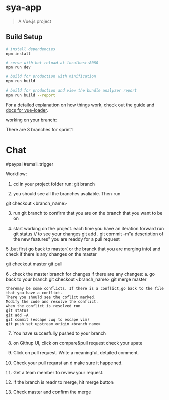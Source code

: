 # sya-app

> A Vue.js project

## Build Setup

``` bash
# install dependencies
npm install

# serve with hot reload at localhost:8080
npm run dev

# build for production with minification
npm run build

# build for production and view the bundle analyzer report
npm run build --report
```

For a detailed explanation on how things work, check out the [guide](http://vuejs-templates.github.io/webpack/) and [docs for vue-loader](http://vuejs.github.io/vue-loader).



working on your branch:

There are 3 branches for sprint1 
# Chat
#paypal
#email_trigger

Workflow:

1. cd in your project folder run:
git branch

2. you should see all the branches avaliable. Then run

git checkout <branch_name>

3. run 
git branch
 to confirm that you are on the branch that you want to be on

 4. start working on the project. each time you have an iteration forward run
git status // to see your changes
 git add .
 git commit -m"a description of the new features"
 you are readdy for a pull request

5 .but first go back to master(  or the branck that you are merging into) and check if there is any changes on the master

git checkout master
git pull 

6 . check the master branch for changes
    if there are any changes:
    a. go back to your branch
    git checkout <branch_name>
    git merge master

    theremay be some conflicts. If there is a conflict,go back to the file that you have a conflict.
    There you should see the coflict marked.
    Modify the code and resolve the conflict.
    when the conflict is resolved run 
    git status
    git add -A
    git commit (escape :wq to escape vim)
    git push set upstream origin <branch_name>
7. You have succesfully pushed to your branch

8. on Githup UI, click on compare&pull request
    check your upate
9. Click on pull request. Write a meaningful, detailed comment.
10. Check your pull requrst an d make sure it happened.
11. Get a team member to review your request.
12. If the branch is readr to merge, hit merge button
13. Check master and confirm the merge




